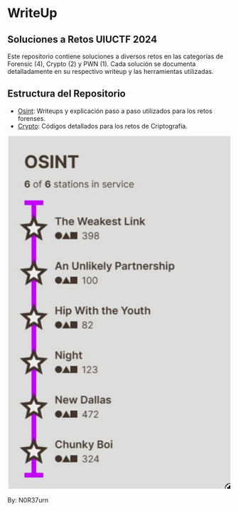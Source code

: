 # WriteUp 
## Soluciones a Retos UIUCTF 2024

Este repositorio contiene soluciones a diversos retos en las categorías de Forensic (4), Crypto (2) y PWN (1). Cada solución se documenta detalladamente en su respectivo writeup y las herramientas utilizadas.

## Estructura del Repositorio

- [Osint](/UIUCTF%202024/OSINT): Writeups y explicación paso a paso utilizados para los retos forenses.
- [Crypto](/UIUCTF%202024/Crypto): Códigos detallados para los retos de Criptografía.

<p align="center">
  <img src="../UIUCTF%202024/OSINT/assets/3xVUFPXDJR.png" width="500" alt="solved">
</p>


By: N0R37urn
